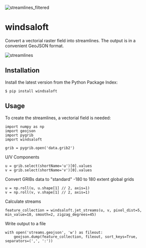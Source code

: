 ![streamlines_filtered](https://user-images.githubusercontent.com/157599/117190312-eff82600-ade7-11eb-83fc-6b781c16d526.png)
# windsaloft

Convert a vectorial raster field into streamlines. The output is in a convenient GeoJSON format.

![streamlines](https://user-images.githubusercontent.com/157599/117187271-6e52c900-ade4-11eb-8f1c-aae793afae5d.png)

Installation
-----

Install the latest version from the Python Package Index:

	$ pip install windsaloft


Usage
-----

To create the streamlines, a vectorial field is needed:


	import numpy as np
	import geojson
	import pygrib
	import windsaloft

	grib = pygrib.open('data.grib2')

U/V Components

	u = grib.select(shortName='u')[0].values
	v = grib.select(shortName='v')[0].values

Convert GRIBs data to "standard" -180 to 180 extent global grids

	u = np.roll(u, u.shape[1] // 2, axis=1)
	v = np.roll(v, v.shape[1] // 2, axis=1)

Calculate streams

	feature_collection = windsaloft.jet_streams(u, v, pixel_dist=5, min_value=10, smooth=2, zigzag_degrees=45)

Write output to a file

	with open('streams.geojson', 'w') as fileout:
	    geojson.dump(feature_collection, fileout, sort_keys=True, separators=(',', ':'))
